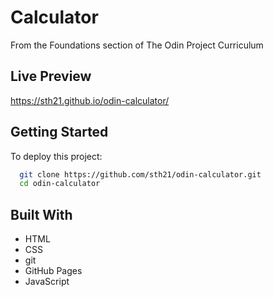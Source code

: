 # Calculator

From the Foundations section of The Odin Project Curriculum

## Live Preview

https://sth21.github.io/odin-calculator/

## Getting Started

To deploy this project:

```bash
  git clone https://github.com/sth21/odin-calculator.git
  cd odin-calculator
```

## Built With

- HTML
- CSS
- git
- GitHub Pages
- JavaScript

